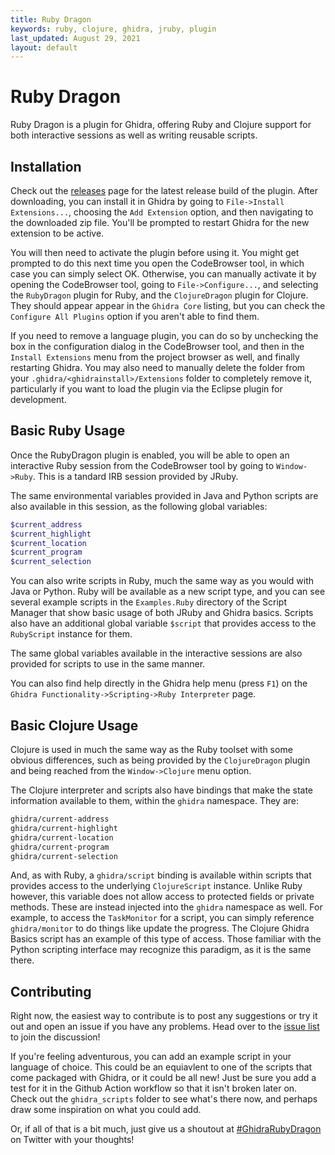 ```yaml
---
title: Ruby Dragon
keywords: ruby, clojure, ghidra, jruby, plugin
last_updated: August 29, 2021
layout: default
---
```


# Ruby Dragon
Ruby Dragon is a plugin for Ghidra, offering Ruby and Clojure support for both
interactive sessions as well as writing reusable scripts.


## Installation
Check out the
[releases](https://github.com/goatshriek/ruby-dragon/releases/latest) page for
the latest release build of the plugin. After downloading, you can install it in
Ghidra by going to `File->Install Extensions...`, choosing the `Add Extension`
option, and then navigating to the downloaded zip file. You'll be prompted to
restart Ghidra for the new extension to be active.

You will then need to activate the plugin before using it. You might get
prompted to do this next time you open the CodeBrowser tool, in which case you
can simply select OK. Otherwise, you can manually activate it by opening the
CodeBrowser tool, going to `File->Configure...`, and selecting the `RubyDragon`
plugin for Ruby, and the `ClojureDragon` plugin for Clojure. They should appear
appear in the `Ghidra Core` listing, but you can check the `Configure All
Plugins` option if you aren't able to find them.

If you need to remove a language plugin, you can do so by unchecking the box in
the configuration dialog in the CodeBrowser tool, and then in the
`Install Extensions` menu from the project browser as well, and finally
restarting Ghidra. You may also need to manually delete the folder from your
`.ghidra/<ghidrainstall>/Extensions` folder to completely remove it,
particularly if you want to load the plugin via the Eclipse plugin for
development.


## Basic Ruby Usage
Once the RubyDragon plugin is enabled, you will be able to open an interactive
Ruby session from the CodeBrowser tool by going to `Window->Ruby`. This is a 
tandard IRB session provided by JRuby.

The same environmental variables provided in Java and Python scripts are also
available in this session, as the following global variables:

```ruby
$current_address
$current_highlight
$current_location
$current_program
$current_selection
```

You can also write scripts in Ruby, much the same way as you would with Java or
Python. Ruby will be available as a new script type, and you can see several
example scripts in the `Examples.Ruby` directory of the Script Manager that
show basic usage of both JRuby and Ghidra basics. Scripts also have an
additional global variable `$script` that provides access to the `RubyScript`
instance for them.

The same global variables available in the interactive sessions are also
provided for scripts to use in the same manner.

You can also find help directly in the Ghidra help menu (press `F1`) on the 
`Ghidra Functionality->Scripting->Ruby Interpreter` page.


## Basic Clojure Usage
Clojure is used in much the same way as the Ruby toolset with some obvious
differences, such as being provided by the `ClojureDragon` plugin and being
reached from the `Window->Clojure` menu option.

The Clojure interpreter and scripts also have bindings that make the state
information available to them, within the `ghidra` namespace. They are:

```clojure
ghidra/current-address
ghidra/current-highlight
ghidra/current-location
ghidra/current-program
ghidra/current-selection
```

And, as with Ruby, a `ghidra/script` binding is available within scripts that
provides access to the underlying `ClojureScript` instance. Unlike Ruby however,
this variable does not allow access to protected fields or private methods.
These are instead injected into the `ghidra` namespace as well. For example, to
access the `TaskMonitor` for a script, you can simply reference `ghidra/monitor`
to do things like update the progress. The Clojure Ghidra Basics script has an
example of this type of access. Those familiar with the Python scripting
interface may recognize this paradigm, as it is the same there.


## Contributing
Right now, the easiest way to contribute is to post any suggestions or try it
out and open an issue if you have any problems. Head over to the
[issue list](https://github.com/goatshriek/ruby-dragon/issues) to join the
discussion!

If you're feeling adventurous, you can add an example script in your language
of choice. This could be an equiavlent to one of the scripts that come packaged
with Ghidra, or it could be all new! Just be sure you add a test for it in the
Github Action workflow so that it isn't broken later on. Check out the
`ghidra_scripts` folder to see what's there now, and perhaps draw some
inspiration on what you could add.

Or, if all of that is a bit much, just give us a shoutout at
[#GhidraRubyDragon](https://twitter.com/search?q=%23GhidraRubyDragon) on
Twitter with your thoughts!
